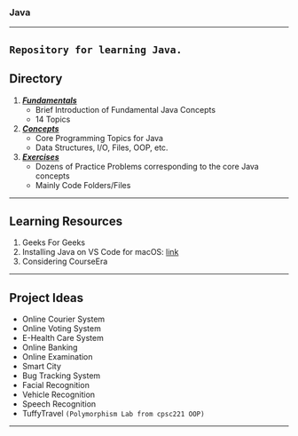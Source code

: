 ### Java
-----
`Repository for learning Java.`
-----


## Directory
1. [***Fundamentals***](https://github.com/13rianlucero/Java/tree/main/Fundamentals)
   - Brief Introduction of Fundamental Java Concepts
   - 14 Topics
2. [***Concepts***](https://github.com/13rianlucero/Java/tree/main/Concepts)
    - Core Programming Topics for Java
    - Data Structures, I/O, Files, OOP, etc.
3. [***Exercises***](https://github.com/13rianlucero/Java/tree/main/Exercises)
    - Dozens of Practice Problems corresponding to the core Java concepts
    - Mainly Code Folders/Files
-----


## Learning Resources
1. Geeks For Geeks
2. Installing Java on VS Code for macOS: [link](https://www.youtube.com/watch?v=hEJp98x_MPQ)
3. Considering CourseEra
-----


## Project Ideas
* Online Courier System
* Online Voting System
* E-Health Care System
* Online Banking
* Online Examination
* Smart City
* Bug Tracking System
* Facial Recognition
* Vehicle Recognition
* Speech Recognition
* TuffyTravel ``(Polymorphism Lab from cpsc221 OOP)``
-----